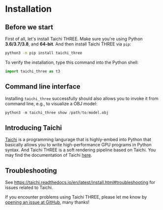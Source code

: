 # Installation

## Before we start

First of all, let's install Taichi THREE. Make sure you're using Python **3.6/3.7/3.8**, and **64-bit**. And then install Taichi THREE via `pip`:

```bash
python3 -m pip install taichi_three
```

To verify the installation, type this command into the Python shell:

```py
import taichi_three as t3
```

## Command line interface

Installing ``taichi_three`` successfully should also allows you to invoke it from command line, e.g., to visualize a OBJ model:

```py
python3 -m taichi_three show /path/to/model.obj
```

## Introducing Taichi

[Taichi](https://github.com/taichi-dev/taichi) is a programming langurage that is highly-embed into Python that basically allows you to write high-performance GPU programs in Python syntax.
And Taichi THREE is a soft rendering pipeline based on Taichi.
You may find the documentation of Taichi [here](https://taichi.rtfd.io).

## Troubleshooting

See https://taichi.readthedocs.io/en/latest/install.html#troubleshooting for issues related to Taichi.

If you encounter problems using Taichi THREE, please let me know by [opening an issue at GitHub](https://github.com/taichi-dev/taichi_three/issues/new), many thanks!